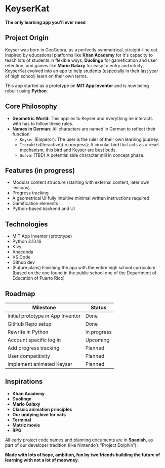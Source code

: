 # KeyserKat

**The only learning app you'll ever need**

## Project Origin

Keyser was born in GeoGebra, as a perfectly symmetrical, straight-line cat. Inspired by educational platforms like **Khan Academy** for it's capacity to teach lots of students in flexible ways, **Duolingo** for gamefication and user retention, and games like **Mario Galaxy** for easy to entry and intuity, KeyserKat evolved into an app to help students (especially in their last year of high school) learn on their own terms.

This app started as a prototype on **MIT App Inventor** and is now being rebuilt using **Python**.

## Core Philosophy

- **Geometric World**: This applies to Keyser and everything he interacts with has to follow these rules.
- **Names in German**: All characters are named in German to reflect their function.
  - `Keyser` (Emperor): The user is the ruler of their own learning journey.
  - `Iteraktiv`(Iteractive)(In progress): A circular bird that acts as a reset mechanism, this bird and Keyser are best buds.
  - `Guava`: (TBD) A potential side character still in concept phase.

## Features (in progress)
- Modular content structure (starting with external content, later own lessons)
- Progress tracking
- A geometrical UI fully intuitive minimal written instructions required
- Gamification elements
- Python-based backend and UI

## Technologies
- MIT App Inventor (prototype)
- Python 3.10.16
- Kivy
- Anaconda 
- VS Code
- Github dev 
- (Future plans) Finishing the app with the entire high school curriculum (based on the one found in the public school one of the Department of Education of Puerto Rico) 

## Roadmap

| Milestone | Status |
|-----------|--------|
| Initial prototype in App Inventor | Done |
| GitHub Repo setup | Done |
| Rewrite in Python | In progress |
| Account specific log in| Upcoming |
| Add progress tracking |  Planned |
| User competitivity | Planned | 
| Implement animated Keyser |  Planned |

##  Inspirations

- **Khan Academy**
- **Duolingo**
- **Mario Galaxy**
- **Classic animation principles**
- **Our undying love for cats**
- **Terminal**
- **Matriz movie**
- **RPG**

All early project code names and planning documents are in **Spanish**, as part of our developer tradition (like Nintendo’s “Project Dolphin”).

**Made with lots of hope, ambition, fun by two friends building the future of learning with not a lot of meowney.**
